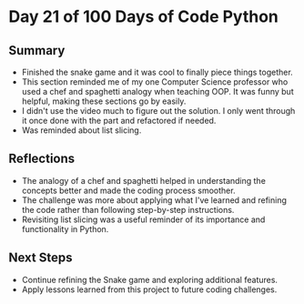 # Day 21 of 100 Days of Code Python

## Summary

- Finished the snake game and it was cool to finally piece things together.
- This section reminded me of my one Computer Science professor who used a chef and spaghetti analogy when teaching OOP. It was funny but helpful, making these sections go by easily.
- I didn't use the video much to figure out the solution. I only went through it once done with the part and refactored if needed.
- Was reminded about list slicing.

## Reflections

- The analogy of a chef and spaghetti helped in understanding the concepts better and made the coding process smoother.
- The challenge was more about applying what I've learned and refining the code rather than following step-by-step instructions.
- Revisiting list slicing was a useful reminder of its importance and functionality in Python.

## Next Steps

- Continue refining the Snake game and exploring additional features.
- Apply lessons learned from this project to future coding challenges.
